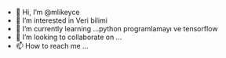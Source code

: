 - 👋 Hi, I’m @mlikeyce
- 👀 I’m interested in Veri bilimi 
- 🌱 I’m currently learning ...python programlamayı ve tensorflow
- 💞️ I’m looking to collaborate on ...
- 📫 How to reach me ...

<!---
mlikeyce/mlikeyce is a ✨ special ✨ repository because its `README.md` (this file) appears on your GitHub profile.
You can click the Preview link to take a look at your changes.
--->
